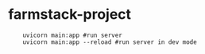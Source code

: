 # farmstack-project

```shell
    uvicorn main:app #run server
    uvicorn main:app --reload #run server in dev mode


```